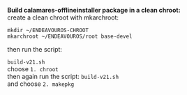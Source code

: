 **Build calamares-offlineinstaller package in a clean chroot:**<br>
create a clean chroot with mkarchroot:

`mkdir ~/ENDEAVOUROS-CHROOT` <br>
`mkarchroot ~/ENDEAVOUROS/root base-devel`

then run the script:

`build-v21.sh` <br>
choose `1. chroot`<br>
then again run the script: `build-v21.sh`<br> and choose `2. makepkg`
